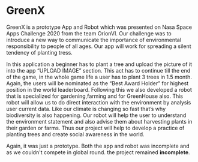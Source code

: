 # GreenX
GreenX is a prototype App and Robot which was presented on Nasa Space Apps Challenge 2020 from the team OrionVI. Our challenge was to introduce a new way to communicate the importance of environmental responsibility to people of all ages. Our app will work for spreading a silent tendency of planting tress. 

In this application a beginner has to plant a tree and upload the picture of it into the app “UPLOAD IMAGE” section. This act has to continue till the end of the game, in the whole game life a user has to plant 3 trees in 1.5 month. Again, the users will be nominated as the “Best Award Holder” for highest position in the world leaderboard. Following this we also developed a robot that is specialized for gardening,farming and for GreenHouse also. This robot will allow us to do direct interaction with the environment by analysis user current data. Like our climate is changing so fast that’s why biodiversity is also happening. Our robot will help the user to understand the environment statement and also advise them about harvesting plants in their garden or farms. Thus our project will help to develop a practice of planting trees and create social awareness in the world. 

Again, it was just a prototype. Both the app and robot was incomplete and as we couldn't compete in global round. the project remained __incomplete__.
